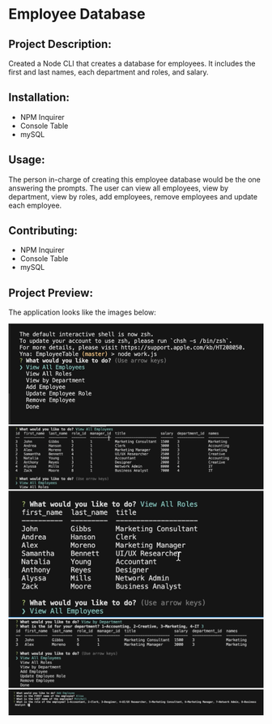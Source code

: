 # Employee Database

## Project Description:
Created a Node CLI that creates a database for employees. It includes the first and last names, each department and roles, and salary.

## Installation:
* NPM Inquirer
* Console Table
* mySQL

## Usage:
The person in-charge of creating this employee database would be the one answering the prompts. The user can view all employees, view by department, view by roles, add employees, remove employees and update each employee.

## Contributing:
* NPM Inquirer
* Console Table
* mySQL

## Project Preview:
The application looks like the images below:

![Preview](./images/preview-1.png)
![Preview](./images/preview-2.png)
![Preview](./images/preview-3.png)
![Preview](./images/preview-4.png)
![Preview](./images/preview-5.png)
